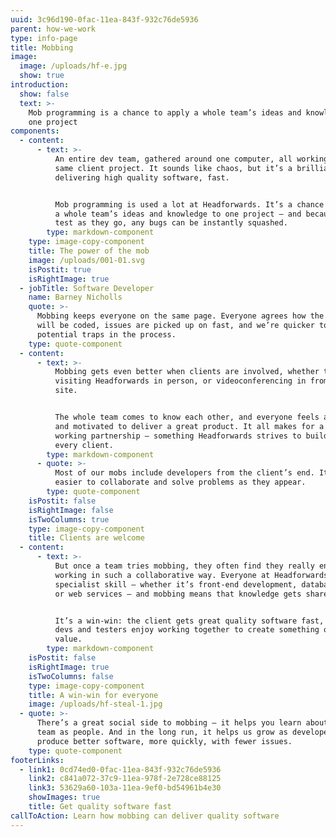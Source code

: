 ```yaml
---
uuid: 3c96d190-0fac-11ea-843f-932c76de5936
parent: how-we-work
type: info-page
title: Mobbing
image:
  image: /uploads/hf-e.jpg
  show: true
introduction:
  show: false
  text: >-
    Mob programming is a chance to apply a whole team’s ideas and knowledge to
    one project
components:
  - content:
      - text: >-
          An entire dev team, gathered around one computer, all working on the
          same client project. It sounds like chaos, but it’s a brilliant way of
          delivering high quality software, fast. 


          Mob programming is used a lot at Headforwards. It’s a chance to apply
          a whole team’s ideas and knowledge to one project – and because they
          test as they go, any bugs can be instantly squashed.
        type: markdown-component
    type: image-copy-component
    title: The power of the mob
    image: /uploads/001-01.svg
    isPostit: true
    isRightImage: true
  - jobTitle: Software Developer
    name: Barney Nicholls
    quote: >-
      Mobbing keeps everyone on the same page. Everyone agrees how the software
      will be coded, issues are picked up on fast, and we’re quicker to spot
      potential traps in the process.
    type: quote-component
  - content:
      - text: >-
          Mobbing gets even better when clients are involved, whether they’re
          visiting Headforwards in person, or videoconferencing in from their
          site. 


          The whole team comes to know each other, and everyone feels aligned
          and motivated to deliver a great product. It all makes for a strong
          working partnership – something Headforwards strives to build with
          every client.
        type: markdown-component
      - quote: >-
          Most of our mobs include developers from the client’s end. It’s much
          easier to collaborate and solve problems as they appear.
        type: quote-component
    isPostit: false
    isRightImage: false
    isTwoColumns: true
    type: image-copy-component
    title: Clients are welcome
  - content:
      - text: >-
          But once a team tries mobbing, they often find they really enjoy
          working in such a collaborative way. Everyone at Headforwards has a
          specialist skill – whether it’s front-end development, database coding
          or web services – and mobbing means that knowledge gets shared.


          It’s a win-win: the client gets great quality software fast, and the
          devs and testers enjoy working together to create something of real
          value.
        type: markdown-component
    isPostit: false
    isRightImage: true
    isTwoColumns: false
    type: image-copy-component
    title: A win-win for everyone
    image: /uploads/hf-steal-1.jpg
  - quote: >-
      There’s a great social side to mobbing – it helps you learn about your
      team as people. And in the long run, it helps us grow as developers to
      produce better software, more quickly, with fewer issues.
    type: quote-component
footerLinks:
  - link1: 0cd74ed0-0fac-11ea-843f-932c76de5936
    link2: c841a072-37c9-11ea-978f-2e728ce88125
    link3: 53629a60-103a-11ea-9ef0-bd54961b4e30
    showImages: true
    title: Get quality software fast
callToAction: Learn how mobbing can deliver quality software
---
```

